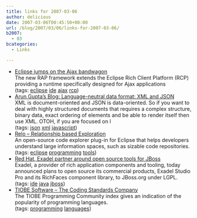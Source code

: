 ```yaml
---
title: links for 2007-03-06
author: delicious
date: 2007-03-06T00:45:50+00:00
url: /blog/2007/03/06/links-for-2007-03-06/
b2007:
  - 03
bcategories:
  - Links

---
```

  * <div>
      <a href="http://searchwebservices.techtarget.com/originalContent/0,289142,sid26_gci1246217,00.html">Eclipse jumps on the Ajax bandwagon</a>
    </div>
    
    <div>
      The new RAP framework extends the Eclipse Rich Client Platform (RCP) providing a runtime specifically designed for Ajax applications
    </div>
    
    <div>
      (tags: <a href="http://del.icio.us/frodenas/eclipse">eclipse</a> <a href="http://del.icio.us/frodenas/ide">ide</a> <a href="http://del.icio.us/frodenas/ajax">ajax</a> <a href="http://del.icio.us/frodenas/rcp">rcp</a>)
    </div>

  * <div>
      <a href="http://weblogs.java.net/blog/arungupta/archive/2007/03/languageneutral.html">Arun Gupta&#8217;s Blog: Language-neutral data format: XML and JSON</a>
    </div>
    
    <div>
      XML is document-oriented and JSON is data-oriented. So if you want to deal with highly structured documents that requires a complex structure, binary data, exact ordering of elements and be able to render itself then use XML. OTOH, if you are focused on l
    </div>
    
    <div>
      (tags: <a href="http://del.icio.us/frodenas/json">json</a> <a href="http://del.icio.us/frodenas/xml">xml</a> <a href="http://del.icio.us/frodenas/javascript">javascript</a>)
    </div>

  * <div>
      <a href="http://relo.csail.mit.edu/">Relo &#8211; Relationship based Exploration</a>
    </div>
    
    <div>
      An open-source code explorer plug-in for Eclipse that helps developers understand large information spaces, such as sizable code repositories.
    </div>
    
    <div>
      (tags: <a href="http://del.icio.us/frodenas/eclipse">eclipse</a> <a href="http://del.icio.us/frodenas/programming">programming</a> <a href="http://del.icio.us/frodenas/tools">tools</a>)
    </div>

  * <div>
      <a href="http://www.theserverside.com/news/thread.tss?thread_id=44506">Red Hat, Exadel partner around open source tools for JBoss</a>
    </div>
    
    <div>
      Exadel, a provider of rich application components and tooling, today announced plans to open source its commercial products, Exadel Studio Pro and its RichFaces component library, to JBoss.org under LGPL.
    </div>
    
    <div>
      (tags: <a href="http://del.icio.us/frodenas/ide">ide</a> <a href="http://del.icio.us/frodenas/java">java</a> <a href="http://del.icio.us/frodenas/jboss">jboss</a>)
    </div>

  * <div>
      <a href="http://www.tiobe.com/index.htm?tiobe_index">TIOBE Software &#8211; The Coding Standards Company</a>
    </div>
    
    <div>
      The TIOBE Programming Community index gives an indication of the popularity of programming languages.
    </div>
    
    <div>
      (tags: <a href="http://del.icio.us/frodenas/programming">programming</a> <a href="http://del.icio.us/frodenas/languages">languages</a>)
    </div>